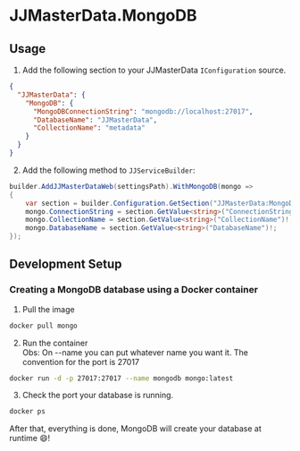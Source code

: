 # JJMasterData.MongoDB

## Usage
1. Add the following section to your JJMasterData `IConfiguration` source.
```json
{
  "JJMasterData": {
    "MongoDB": {
      "MongoDBConnectionString": "mongodb://localhost:27017",
      "DatabaseName": "JJMasterData",
      "CollectionName": "metadata"
    }
  }
}
```
2. Add the following method to `JJServiceBuilder`:
```cs
builder.AddJJMasterDataWeb(settingsPath).WithMongoDB(mongo =>
{
    var section = builder.Configuration.GetSection("JJMasterData:MongoDB");
    mongo.ConnectionString = section.GetValue<string>("ConnectionString")!;
    mongo.CollectionName = section.GetValue<string>("CollectionName")!;
    mongo.DatabaseName = section.GetValue<string>("DatabaseName")!;
});
```
## Development Setup
### Creating a MongoDB database using a Docker container

1. Pull the image
```sh
docker pull mongo
```
2. Run the container<br>
Obs: On --name you can put whatever name you want it. The convention for the port is 27017
```sh
docker run -d -p 27017:27017 --name mongodb mongo:latest
```

3. Check the port your database is running. 
```sh
docker ps
```
After that, everything is done, MongoDB will create your database at runtime 😄!
